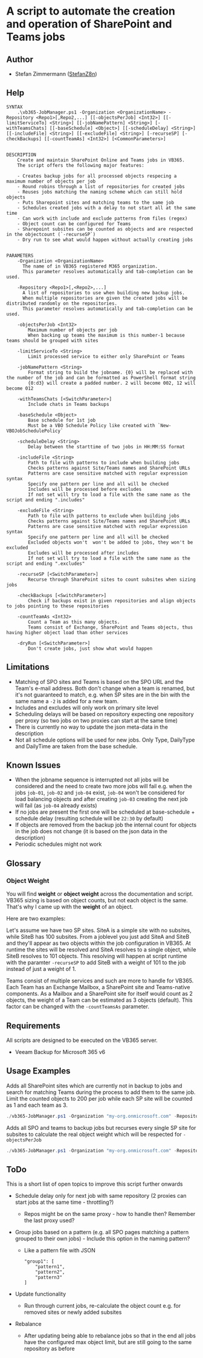 # A script to automate the creation and operation of SharePoint and Teams jobs

## Author

- Stefan Zimmermann ([StefanZ8n](https://github.com/StefanZ8n))

## Help

```
SYNTAX
    .\vb365-JobManager.ps1 -Organization <OrganizationName> -Repository <Repo1>[,Repo2,...] [[-objectsPerJob] <Int32>] [[-limitServiceTo] <String>] [[-jobNamePattern] <String>] [-withTeamsChats] [[-baseSchedule] <Object>] [[-scheduleDelay] <String>] [[-includeFile] <String>] [[-excludeFile] <String>] [-recurseSP] [-checkBackups] [[-countTeamAs] <Int32>] [<CommonParameters>]


DESCRIPTION
    Create and maintain SharePoint Online and Teams jobs in VB365.
    The script offers the following major features:

    - Creates backup jobs for all processed objects respecing a maximum number of objects per job
    - Round robins through a list of repositories for created jobs
    - Reuses jobs matching the naming scheme which can still hold objects
    - Puts Sharepoint sites and matching teams to the same job
    - Schedules created jobs with a delay to not start all at the same time
    - Can work with include and exclude patterns from files (regex)
    - Object count can be configured for Teams
    - Sharepoint subsites can be counted as objects and are respected in the objectcount (`-recurseSP`)
    - Dry run to see what would happen without actually creating jobs


PARAMETERS
    -Organization <OrganizationName>
      The name of in VB365 registered M365 organization.
      This parameter resolves automatically and tab-completion can be used.

    -Repository <Repo1>[,<Repo2>,...]
      A list of repositories to use when building new backup jobs.
      When multiple repositories are given the created jobs will be distributed randomly on the repositories.
      This parameter resolves automatically and tab-completion can be used.

    -objectsPerJob <Int32>
        Maximum number of objects per job
        When backing up teams the maximum is this number-1 because teams should be grouped with sites

    -limitServiceTo <String>
        Limit processed service to either only SharePoint or Teams

    -jobNamePattern <String>
        Format string to build the jobname. {0} will be replaced with the number of the job and can be formatted as PowerShell format string
        {0:d3} will create a padded number. 2 will become 002, 12 will become 012

    -withTeamsChats [<SwitchParameter>]
        Include chats in Teams backups

    -baseSchedule <Object>
        Base schedule for 1st job
        Must be a VBO Schedule Policy like created with `New-VBOJobSchedulePolicy`

    -scheduleDelay <String>
        Delay between the starttime of two jobs in HH:MM:SS format

    -includeFile <String>
        Path to file with patterns to include when building jobs
        Checks patterns against Site/Teams names and SharePoint URLs
        Patterns are case sensitive matched with regular expression syntax
        Specify one pattern per line and all will be checked
        Includes will be processed before excludes
        If not set will try to load a file with the same name as the script and ending ".includes"

    -excludeFile <String>
        Path to file with patterns to exclude when building jobs
        Checks patterns against Site/Teams names and SharePoint URLs
        Patterns are case sensitive matched with regular expression syntax
        Specify one pattern per line and all will be checked
        Excluded objects won't  won't be added to jobs, they won't be excluded
        Excludes will be processed after includes
        If not set will try to load a file with the same name as the script and ending ".excludes"

    -recurseSP [<SwitchParameter>]
        Recurse through SharePoint sites to count subsites when sizing jobs

    -checkBackups [<SwitchParameter>]
        Check if backups exist in given repositories and align objects to jobs pointing to these repositories

    -countTeamAs <Int32>
        Count a Team as this many objects.
        Teams consist of Exchange, SharePoint and Teams objects, thus having higher object load than other services

    -dryRun [<SwitchParameter>]
        Don't create jobs, just show what would happen
```

## Limitations

- Matching of SPO sites and Teams is based on the SPO URL and the Team's e-mail address.
  Both don't change when a team is renamed, but it's not guaranteed to match, e.g. when SP sites are in the bin with the same name a `-2` is added for a new team.
- Includes and excludes will only work on primary site level
- Scheduling delays will be based on repository expecting one repository per proxy (so two jobs on two proxies can start at the same time)
- There is currently no way to update the json meta-data in the description
- Not all schedule options will be used for new jobs.
  Only Type, DailyType and DailyTime are taken from the base schedule.

## Known Issues

- When the jobname sequence is interrupted not all jobs will be considered and the need to create two more jobs will fail
  e.g. when the jobs `job-01`, `job-02` and `job-04` exist, `job-04` won't be considered for load balancing objects and after creating `job-03` creating the next job will fail (as `job-04` already exists)
- If no jobs are present the first one will be scheduled at base-schedule + schedule delay (resulting schedule will be `22:30` by default)
- If objects are removed from the backup job the internal count for objects in the job does not change (it is based on the json data in the description)
- Periodic schedules might not work

## Glossary

### Object Weight

You will find **weight** or **object weight** across the documentation and script.
VB365 sizing is based on object counts, but not each object is the same.
That's why I came up with the **weight** of an object.

Here are two examples:

Let's assume we have two SP sites.
SiteA is a simple site with no subsites, while SiteB has 100 subsites.
From a joblevel you just add SiteA and SiteB and they'll appear as two objects within the job configuration in VB365.
At runtime the sites will be resolved and SiteA resolves to a single object, while SiteB resolves to 101 objects.
This resolving will happen at script runtime with the paramter `-recurseSP` to add SiteB with a weight of 101 to the job instead of just a weight of 1.

Teams consist of multiple services and such are more to handle for VB365.
Each Team has an Exchange Mailbox, a SharePoint site and Teams-native components.
As a Mailbox and a SharePoint site for itself would count as 2 objects, the weight of a Team can be estimated as 3 objects (default).
This factor can be changed with the `-countTeamsAs` parameter.

## Requirements

All scripts are designed to be executed on the VB365 server.

- Veeam Backup for Microsoft 365 v6

## Usage Examples

Adds all SharePoint sites which are currently not in backup to jobs and search for matching Teams during the process to add them to the same job.
Limit the counted objects to 200 per job while each SP site will be counted as 1 and each team as 3.

```powershell
./vb365-JobManager.ps1 -Organization "my-org.onmicrosoft.com" -Repository Proxy1-Repo1,Proxy1-Repo2,Proxy2-Repo1,Proxy2-Repo2 -objectsPerJob 200
```

Adds all SPO and teams to backup jobs but recurses every single SP site for subsites to calculate the real object weight which will be respected for `-objectsPerJob`

```powershell
./vb365-JobManager.ps1 -Organization "my-org.onmicrosoft.com" -Repository Proxy1-Repo1,Proxy1-Repo2 -recurseSP -objectsPerJob 200
```

## ToDo

This is a short list of open topics to improve this script further onwards

- Schedule delay only for next job with same repository (2 proxies can start jobs at the same time - throttling?)

  - Repos might be on the same proxy - how to handle then? Remember the last proxy used?

- Group jobs based on a pattern (e.g. all SPO pages matching a pattern grouped to their own jobs) - Include this option in the naming pattern?

  - Like a pattern file with JSON
    ```
    "group1": [
        "pattern1",
        "pattern2",
        "pattern3"
    ]
    ```

- Update functionality
  - Run through current jobs, re-calculate the object count e.g. for removed sites or newly added subsites
- Rebalance
  - After updating being able to rebalance jobs so that in the end all jobs have the configured max object limit, but are still going to the same repository as before
